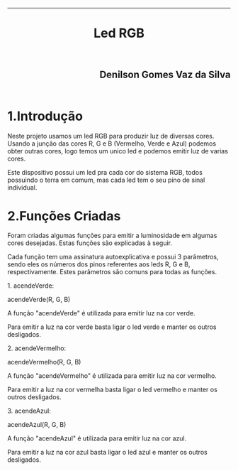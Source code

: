 ﻿***
<h1 align="center" > Led RGB

<br>
<br>

<h2 align="right" >Denilson Gomes Vaz da Silva<br>
<br>

1.Introdução
==========

<p>Neste projeto usamos um led RGB para produzir luz de diversas cores. Usando a junção das cores R, G e B (Vermelho, Verde e Azul) podemos obter outras cores, logo temos um unico led e podemos emitir luz de varias cores.<p/>
<p>Este dispositivo possui um led pra cada cor do sistema RGB, todos possuindo o terra em comum, mas cada led tem o seu pino de sinal individual.<p/>

2.Funções Criadas
==========

<p>Foram criadas algumas funções para emitir a luminosidade em algumas cores desejadas. Estas funções são explicadas à seguir.<p/>
 <p> Cada função tem uma assinatura autoexplicativa e possui 3 parâmetros, sendo eles os números dos pinos referentes aos leds R, G e B, respectivamente. Estes parâmetros são comuns para todas as funções.<p/>
<p> 1. acendeVerde: <br>
<p> acendeVerde(R, G, B) <br>
<p> A função "acendeVerde" é utilizada para emitir luz na cor verde.<p/>
<p> Para emitir a luz na cor verde basta ligar o led verde e manter os outros desligados. <p/>

<p> 2. acendeVermelho: <br>
<p> acendeVermelho(R, G, B) <br>
<p> A função "acendeVermelho" é utilizada para emitir luz na cor vermelho.<p/>
<p> Para emitir a luz na cor vermelha basta ligar o led vermelho e manter os outros desligados. <p/>

<p> 3. acendeAzul: <br>
<p> acendeAzul(R, G, B) <br>
<p> A função "acendeAzul" é utilizada para emitir luz na cor azul.<p/>
<p> Para emitir a luz na cor azul basta ligar o led azul e manter os outros desligados. <p/>